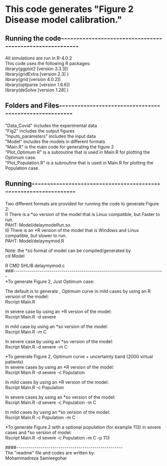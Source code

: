 # This code generates "Figure 2 Disease model calibration." 

## Running the code---------------------------------------------------------
All simulations are run in R-4.0.2   
This code uses the following R packages:  
library(ggplot2   [version 3.3.3])  
library(gridExtra [version 2.3]  )  
library(grid      [version 4.0.2])  
library(optparse  [version 1.6.6])   
library(deSolve   [version 1.28] )  

## Folders and Files-------------------------------------------------------
"Data_Covid"        	includes the experimental data  
"Fig2"    	 			includes the output figures  
"Inputs_parameters" 	includes the input data  
"Model" 				includes the models in different formats  
"Main.R" 				is the main code for generating the figure 2  
"Plot_Optimum R" 		is a subroutine that is used in Main.R for plotting the Optimum case.  
"Plot_Population.R"     is a subroutine that is used in Main.R for plotting the Population case.  
## Running-----------------------------------------------------------------
Two different formats are provided for running the code to generate Figure 2:  
I)  There is a  *so  version of the model that is 		      Linux compatible, but Faster to run.   
PAHT: Model/delaymodelfun.so  
II) There is an *R   version of the model that is Windows and Linux compatible, but slower to run.  
PAHT: Model/delaymymod.R  

Note: the *so format of model can be compiled/generated by   
cd Model  

R CMD SHLIB delaymymod.c  
###---------------------------------------------------------------------------  
*To generate Figure 2, Just Optimum case:    
 
   The default is to generate , Optimum curve in mild cases by using an R version of the model:  
		Rscript Main.R  

   In severe case by using an *R version of the model:  
		Rscript Main.R -d severe  

   In mild case by using an *so version of the model:  
		Rscript Main.R -m C  

   In severe case by using an *so version of the model:  
		Rscript Main.R -d severe -m C  

*To generate Figure 2, Optimum curve + uncertainty band (2000 virtual patients)  
   In severe cases by using an *R version of the model:  
		Rscript Main.R -d severe -c Population  

   In mild cases by using an *R version of the model:  
		Rscript Main.R -c Population  

   In severe cases by using an *so version of the model:  
		Rscript Main.R -d severe -c Population -m C  

   In mild cases by using an *so version of the model:  
		Rscript Main.R -c Population -m C  

*To generate Figure 2 with a optional population (for example 113) in severe cases and *so version of model:  
Rscript Main.R -d severe -c Population -m C -p 113  

####-----------------------------------------------------  
The "readme" file and codes are written by:    
Mohammadreza Samieegohar
